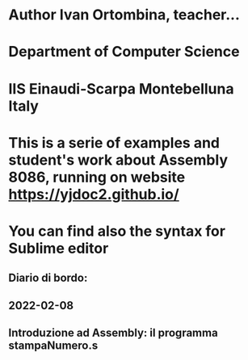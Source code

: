 # Author Ivan Ortombina, teacher...
# Department of Computer Science
# IIS Einaudi-Scarpa Montebelluna Italy

# This is a serie of examples and student's work about Assembly 8086, running on website https://yjdoc2.github.io/

# You can find also the syntax for Sublime editor

## Diario di bordo:
## 2022-02-08
## Introduzione ad Assembly: il programma stampaNumero.s
